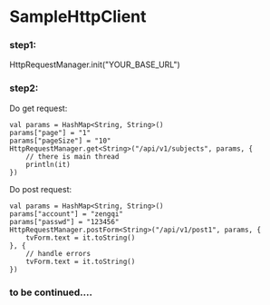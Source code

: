 # SampleHttpClient


### step1:
HttpRequestManager.init("YOUR_BASE_URL")

### step2:
Do get request:
```
val params = HashMap<String, String>()
params["page"] = "1"
params["pageSize"] = "10"
HttpRequestManager.get<String>("/api/v1/subjects", params, {
    // there is main thread
    println(it)
})
```
Do post request:
```
val params = HashMap<String, String>()
params["account"] = "zengqi"
params["passwd"] = "123456"
HttpRequestManager.postForm<String>("/api/v1/post1", params, {
    tvForm.text = it.toString()
}, {
    // handle errors
    tvForm.text = it.toString()
})
```


### to be continued....
